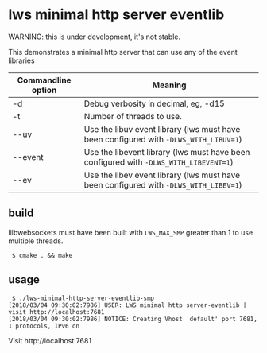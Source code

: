 # lws minimal http server eventlib

WARNING: this is under development, it's not stable.

This demonstrates a minimal http server that can use any of the event libraries

Commandline option|Meaning
---|---
-d <loglevel>|Debug verbosity in decimal, eg, -d15
-t <threads>|Number of threads to use.
--uv|Use the libuv event library (lws must have been configured with `-DLWS_WITH_LIBUV=1`)
--event|Use the libevent library (lws must have been configured with `-DLWS_WITH_LIBEVENT=1`)
--ev|Use the libev event library (lws must have been configured with `-DLWS_WITH_LIBEV=1`)

## build

lilbwebsockets must have been built with `LWS_MAX_SMP` greater than 1 to use
multiple threads.

```
 $ cmake . && make
```

## usage

```
 $ ./lws-minimal-http-server-eventlib-smp
[2018/03/04 09:30:02:7986] USER: LWS minimal http server-eventlib | visit http://localhost:7681
[2018/03/04 09:30:02:7986] NOTICE: Creating Vhost 'default' port 7681, 1 protocols, IPv6 on
```

Visit http://localhost:7681

